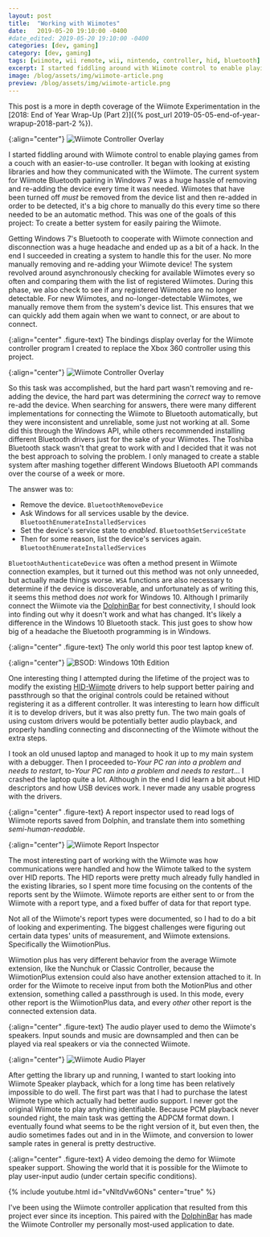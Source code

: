 ```yaml
---
layout: post
title:  "Working with Wiimotes"
date:   2019-05-20 19:10:00 -0400
#date_edited: 2019-05-20 19:10:00 -0400
categories: [dev, gaming]
category: [dev, gaming]
tags: [wiimote, wii remote, wii, nintendo, controller, hid, bluetooth]
excerpt: I started fiddling around with Wiimote control to enable playing games from a couch with an easier-to-use controller. It began with looking at existing libraries and how they communicated with the Wiimote.
image: /blog/assets/img/wiimote-article.png
preview: /blog/assets/img/wiimote-article.png
---
```


This post is a more in depth coverage of the Wiimote Experimentation in the [2018: End of Year Wrap-Up (Part 2)]({% post_url 2019-05-05-end-of-year-wrapup-2018-part-2 %}).

{:align="center"}
![Wiimote Controller Overlay](/blog/assets/img/wiimote-fade.png)

I started fiddling around with Wiimote control to enable playing games from a couch with an easier-to-use controller. It began with looking at existing libraries and how they communicated with the Wiimote. The current system for Wiimote Bluetooth pairing in Windows 7 was a huge hassle of removing and re-adding the device every time it was needed. Wiimotes that have been turned off *must* be removed from the device list and then re-added in order to be detected, it's a big chore to manually do this every time so there needed to be an automatic method. This was one of the goals of this project: To create a better system for easily pairing the Wiimote.

Getting Windows 7's Bluetooth to cooperate with Wiimote connection and disconnection was a huge headache and ended up as a bit of a hack. In the end I succeeded in creating a system to handle this for the user. No more manually removing and re-adding your Wiimote device! The system revolved around asynchronously checking for available Wiimotes every so often and comparing them with the list of registered Wiimotes. During this phase, we also check to see if any registered Wiimotes are no longer detectable. For new Wiimotes, and no-longer-detectable Wiimotes, we manually remove them from the system's device list. This ensures that we can quickly add them again when we want to connect, or are about to connect.

{:align="center" .figure-text}
The bindings display overlay for the Wiimote controller program I created to replace the Xbox 360 controller using this project.

{:align="center"}
![Wiimote Controller Overlay](/blog/assets/img/wiimote-controller-2.png)

So this task was accomplished, but the hard part wasn't removing and re-adding the device, the hard part was determining the *correct* way to remove re-add the device. When searching for answers, there were many different implementations for connecting the Wiimote to Bluetooth automatically, but they were inconsistent and unreliable, some just not working at all. Some did this through the Windows API, while others recommended installing different Bluetooth drivers just for the sake of your Wiimotes. The Toshiba Bluetooth stack wasn't that great to work with and I decided that it was not the best approach to solving the problem. I only managed to create a stable system after mashing together different Windows Bluetooth API commands over the course of a week or more.

The answer was to:
* Remove the device. `BluetoothRemoveDevice`
* Ask Windows for all services usable by the device. `BluetoothEnumerateInstalledServices`
* Set the device's service state to *enabled*. `BluetoothSetServiceState`
* Then for some reason, list the device's services again. `BluetoothEnumerateInstalledServices`

`BluetoothAuthenticateDevice` was often a method present in Wiimote connection examples, but it turned out this method was not only unneeded, but actually made things worse. `WSA` functions are also necessary to determine if the device is discoverable, and unfortunately as of writing this, it seems this method does *not* work for Windows 10. Although I primarily connect the Wiimote via the [DolphinBar](https://dolphin-emu.org/blog/2014/08/23/dolphinbar-review/) for best connectivity, I should look into finding out why it doesn't work and what has changed. It's likely a difference in the Windows 10 Bluetooth stack. This just goes to show how big of a headache the Bluetooth programming is in Windows.

{:align="center" .figure-text}
The only world this poor test laptop knew of.

{:align="center"}
![BSOD: Windows 10th Edition](/blog/assets/img/bsod-10.png)

One interesting thing I attempted during the lifetime of the project was to modify the existing [HID-Wiimote](https://github.com/jloehr/HID-Wiimote) drivers to help support better pairing and passthrough so that the original controls could be retained without registering it as a different controller. It was interesting to learn how difficult it is to develop drivers, but it was also pretty fun. The two main goals of using custom drivers would be potentially better audio playback, and properly handling connecting and disconnecting of the Wiimote without the extra steps.

I took an old unused laptop and managed to hook it up to my main system with a debugger. Then I proceeded to-*Your PC ran into a problem and needs to restart*, to-*Your PC ran into a problem and needs to restart*... I crashed the laptop quite a lot. Although in the end I did learn a bit about HID descriptors and how USB devices work. I never made any usable progress with the drivers.

{:align="center" .figure-text}
A report inspector used to read logs of Wiimote reports saved from Dolphin, and translate them into something *semi-human-readable*.

{:align="center"}
![Wiimote Report Inspector](/blog/assets/img/wiimote-report-inspector.png)

The most interesting part of working with the Wiimote was how communications were handled and how the Wiimote talked to the system over HID reports. The HID reports were pretty much already fully handled in the existing libraries, so I spent more time focusing on the contents of the reports sent by the Wiimote. Wiimote reports are either sent to or from the Wiimote with a report type, and a fixed buffer of data for that report type.

Not all of the Wiimote's report types were documented, so I had to do a bit of looking and experimenting. The biggest challenges were figuring out certain data types' units of measurement, and Wiimote extensions. Specifically the WiimotionPlus.

Wiimotion plus has very different behavior from the average Wiimote extension, like the Nunchuk or Classic Controller, because the WiimotionPlus extension could also have another extension attached to it. In order for the Wiimote to receive input from both the MotionPlus and other extension, something called a passthrough is used. In this mode, every other report is the WiimotionPlus data, and every *other* other report is the connected extension data.

{:align="center" .figure-text}
The audio player used to demo the Wiimote's speakers. Input sounds and music are downsampled and then can be played via real speakers or via the connected Wiimote.

{:align="center"}
![Wiimote Audio Player](/blog/assets/img/wiimote-audio-player.png)

After getting the library up and running, I wanted to start looking into Wiimote Speaker playback, which for a long time has been relatively impossible to do well. The first part was that I had to purchase the latest Wiimote type which actually had better audio support. I never got the original Wiimote to play anything identifiable. Because PCM playback never sounded right, the main task was getting the ADPCM format down. I eventually found what seems to be the right version of it, but even then, the audio sometimes fades out and in in the Wiimote, and conversion to lower sample rates in general is pretty destructive.

{:align="center" .figure-text}
A video demoing the demo for Wiimote speaker support. Showing the world that it is possible for the Wiimote to play user-input audio (under certain specific conditions).

{% include youtube.html id="vNItdVw6ONs" center="true" %}

I've been using the Wiimote controller application that resulted from this project ever since its inception. This paired with the [DolphinBar](https://dolphin-emu.org/blog/2014/08/23/dolphinbar-review/) has made the Wiimote Controller my personally most-used application to date.